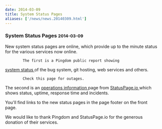 ```yaml
---
date: 2014-03-09
title: System Status Pages
aliases: ['/news/news.20140309.html']
---
```

<div class="col-md-8 main">
 <div class="row">
  <h3>
   System Status Pages
   <small>
    2014-03-09
   </small>
  </h3>
  <p>
   New system status pages are online, which provide up to the minute
            status for the various services now online.

            The first is a Pingdom public report showing
   <a href="http://status.tasktools.org/">
    system status
   </a>
   of the bug system, git hosting, web services and others.

            Check this page for outages.
  </p>
  <p>
   The second is an
   <a href="http://statuspage.tasktools.org/">
    operations information
   </a>
   page from
   <a href="http://statuspage.io/">
    StatusPage.io
   </a>
   which shows status, uptime, response time and incidents.
  </p>
  <p>
   You'll find links to the new status pages in the page footer on the
            front page.
  </p>
  <p>
   We would like to thank Pingdom and StatusPage.io for the generous
            donation of their services.
  </p>
 </div>
</div>

